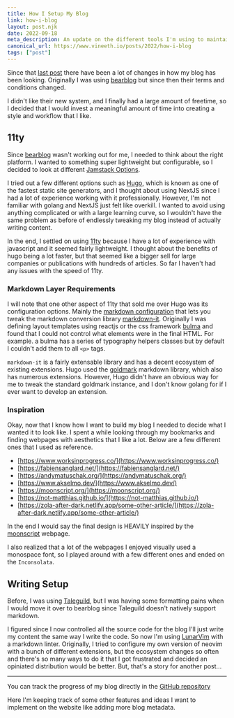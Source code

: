 ```yaml
---
title: How I Setup My Blog
link: how-i-blog
layout: post.njk
date: 2022-09-18
meta_description: An update on the different tools I'm using to maintain my blog
canonical_url: https://www.vineeth.io/posts/2022/how-i-blog
tags: ["post"]
---
```


<!-- Excerpt Start -->
Since that [last post](/posts/2022/why-i-blog) there have been a lot of changes
in how my blog has been looking. Originally I was using
[bearblog](https://bearblog.dev) but since then their terms and conditions
changed. 

I didn't like their new system, and I finally had a large amount of freetime, so I
decided that I would invest a meaningful amount of time into creating a style
and workflow that I like. 
<!-- Excerpt End -->

## 11ty 

Since [bearblog](https://bearblog.dev) wasn't working out for me, I needed to
think about the right platform. I wanted to something super lightweight but
configurable, so I decided to look at different [Jamstack
Options](https://jamstack.org/generators/). 

I tried out a few different options such as [Hugo](https://gohugo.io/), which
is known as one of the fastest static site generators, and I thought about
using NextJS since I had a lot of experience working with it professionally.
However, I'm not familiar with golang and NextJS just felt like overkill. I
wanted to avoid using anything complicated or with a large learning curve, so I
wouldn't have the same problem as before of endlessly tweaking my blog instead
of actually writing content. 

In the end, I settled on using [11ty](https://11ty.dev) because I have a lot of
experience with javascript and it seemed fairly lightweight. I thought about the
benefits of hugo being a lot faster, but that seemed like a bigger sell for
large companies or publications with hundreds of articles. So far I haven't had
any issues with the speed of 11ty. 

### Markdown Layer Requirements

I will note that one other aspect of 11ty that sold me over Hugo was its
configuration options. Mainly the [markdown configuration](https://www.11ty.dev/docs/languages/markdown/#optional-set-your-own-library-instance)
that lets you tweak the markdown conversion library [markdown-it](https://github.com/markdown-it/markdown-it).
Originally I was defining layout templates using reactjs or the css framework [bulma](https://bulma.io)
and found that I could not control what elements were in the final HTML.
For example. a bulma has a series of typography helpers classes but by default
I couldn't add them to all `<p>` tags. 

`markdown-it` is a fairly extensable library and has a decent ecosystem of
existing extensions. Hugo used the [goldmark](https://github.com/yuin/goldmark)
markdown library, which also has numerous extensions. However, Hugo didn't have an obvious
way for me to tweak the standard goldmark instance, and I don't know golang for
if I ever want to develop an extension. 

### Inspiration

Okay, now that I know how I want to build my blog I needed to decide what I
wanted it to look like. I spent a while looking through my bookmarks and finding
webpages with aesthetics that I like a lot. Below are a few different ones that
I used as reference. 

- [https://www.worksinprogress.co/](https://www.worksinprogress.co/)
- [https://fabiensanglard.net/](https://fabiensanglard.net/) 
- [https://andymatuschak.org/](https://andymatuschak.org/)
- [https://www.akselmo.dev/](https://www.akselmo.dev/)
- [https://moonscript.org/](https://moonscript.org/)
- [https://not-matthias.github.io/](https://not-matthias.github.io/)
- [https://zola-after-dark.netlify.app/some-other-article/](https://zola-after-dark.netlify.app/some-other-article/)

In the end I would say the final design is HEAVILY inspired by the
[moonscript](https://moonscript.org) webpage.

I also realized that a lot of the webpages I enjoyed visually used a monospace
font, so I played around with a few different ones and ended on the
`Inconsolata`.

## Writing Setup

Before, I was using [Taleguild](https://taleguild.com), but I was having some
formatting pains when I would move it over to bearblog since Taleguild doesn't
natively support markdown.

I figured since I now controlled all the source code for the blog I'll just
write my content the same way I write the code. So now I'm using [LunarVim](https://github.com/LunarVim/LunarVim)
with a markdown linter. Originally, I tried to configure my own version of
neovim with a bunch of different extensions, but the ecosystem changes so often
and there's so many ways to do it that I got frustrated and decided an opiniated 
distribution would be better. But, that's a story for another post...

--- 

You can track the progress of my blog directly in the [GitHub repository](https://www.github.com/VVoruganti/blog)

Here I'm keeping track of some other features and ideas I want to implement on
the website like adding more blog metadata. 
